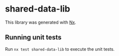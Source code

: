 # shared-data-lib

This library was generated with [Nx](https://nx.dev).

## Running unit tests

Run `nx test shared-data-lib` to execute the unit tests.
